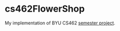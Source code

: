 cs462FlowerShop
===============

My implementation of BYU CS462 [semester project].

[semester project]: https://github.com/windley/CS462-Event-Edition/blob/master/project/
